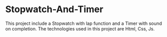 # Stopwatch-And-Timer
This project include a Stopwatch with lap function and a Timer with sound on completion. The technologies used in this project are Html, Css, Js.
